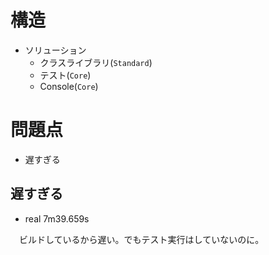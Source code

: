# 構造

* ソリューション
    * クラスライブラリ(`Standard`)
    * テスト(`Core`)
    * Console(`Core`)

# 問題点

* 遅すぎる

## 遅すぎる

* real	7m39.659s

　ビルドしているから遅い。でもテスト実行はしていないのに。

